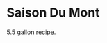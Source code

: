 # Saison Du Mont

5.5 gallon [recipe][du-mont].

[du-mont]: https://www.homebrewersassociation.org/homebrew-recipe/beer-recipe-of-the-week-saison-du-mont/
